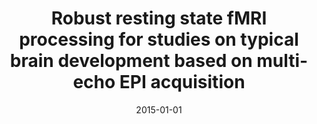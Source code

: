 ---
title: "Robust resting state fMRI processing for studies on typical brain development based on multi-echo EPI acquisition"
date: 2015-01-01
authors_string: Prantik Kundu, Brenda Benson, Katherine Baldwin, Dana Rosen, Wen-Ming Luh, Peter Bandettini, Daniel Pine, Monique Ernst
authors:
   - Prantik Kundu
   - Brenda Benson
   - Katherine Baldwin
   - Dana Rosen
   - Wen-Ming Luh
   - Peter Bandettini
   - Daniel Pine
   - Monique Ernst
author_ids:
   - prantik_kundu
   - katherine_baldwin
   - peter_bandettini
journal: 'Brain Imaging and Behavior'
volume: 9
issue: 1
pages: 56-73
book_title: ''
publisher: ''
abstract: ''
project_id: multi_echo
paper_url: http://link.springer.com/10.1007/s11682-014-9346-4
doi: 10.1007/s11682-014-9346-4
data_loc: ''
code_loc: ''
file: '/assets/publications//assets/publications/'
file_name: '/assets/publications/'
type: journal_article
pub_str: ' (2015) Brain Imaging and Behavior 9(1): 56-73'
layout: publication 
---